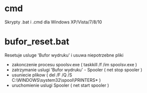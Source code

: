 # cmd
Skrypty .bat i .cmd dla Windows XP/Vista/7/8/10

# bufor_reset.bat
Resetuje usluge 'Bufor wydruku' i usuwa niepotrzebne pliki
- zakonczenie procesu spoolsv.exe ( taskkill /f /im spoolsv.exe )
- zatrzymanie uslugi 'Bufor wydruku' - Spooler ( net stop spooler )
- usuniecie plikow ( del /F /Q /S C:\WINDOWS\system32\spool\PRINTERS\* )
- uruchomienie uslugi Spooler ( net start spooler )
